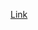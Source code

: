 <a href=https://dbdiagram.io/d/607c59e2ef1b8f6b3dd5d33b> Link </a>

<a href='/static/images/data_model.png'></a>